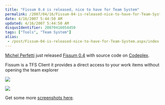 ```yaml
---
title: "Fissum 0.4 is released, nice to have for Team System"
permalink: /2007/04/16/Fissum-04-is-released-nice-to-have-for-Team-System/
date: 4/16/2007 5:44:50 AM
updated: 4/16/2007 5:44:50 AM
disqusIdentifier: 20070416054450
tags: ["Tools", "Team System"]
alias:
 - /post/Fissum-04-is-released-nice-to-have-for-Team-System.aspx/index.html
---
```

[Michel Perfetti](http://www.techheadbrothers.com/Auteurs.aspx?id=b95dd8bc-99ff-4504-8c63-a8ae2757b451) just released [Fissum 0.4](http://www.codeplex.com/fissum/Release/ProjectReleases.aspx?ReleaseId=3014) with source code on [Codeplex](http://www.codeplex.com/fissum).

Fissum is a TFS Client it provides a direct access to your work items without opening the team explorer
<!-- more -->

![](http://www.codeplex.com/fissum/Project/FileDownload.aspx?DownloadId=4166) 

![](http://www.codeplex.com/fissum/Project/FileDownload.aspx?DownloadId=10424) 

Get some more [screenshots here](http://www.codeplex.com/fissum/Wiki/View.aspx?title=Screenshots&referringTitle=Home).
